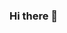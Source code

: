 ### Hi there 👋 

<!--
**AliZiegemann/AliZiegemann** is a ✨ _special_ ✨ repository because its `README.md` (this file) appears on your GitHub profile.
- 🔭 Hola , estudio en NUCBA
- 🌱 Estoy aprendiendo a Programar  
- 👯 Busco poder vivir de lo que aprendo
- 🤔 No me gusta el Verano
- 💬 Preguntame de futbol y te ayudo
- 📫 Buscame en Instagram como AliZiegemann 
- 😄 Sobrenombre : Turco
- ⚡ Aguante Racing ! 
-->
